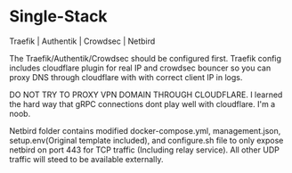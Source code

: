 # Single-Stack
Traefik | Authentik | Crowdsec | Netbird

The Traefik/Authentik/Crowdsec should be configured first.
Traefik config includes cloudflare plugin for real IP and crowdsec bouncer so you can proxy DNS through cloudflare with with correct client IP in logs.

DO NOT TRY TO PROXY VPN DOMAIN THROUGH CLOUDFLARE. I learned the hard way that gRPC connections dont play well with cloudflare. I'm a noob.

Netbird folder contains modified docker-compose.yml, management.json, setup.env(Original template included), and configure.sh file to only expose netbird on port 443 for TCP traffic (Including relay service). All other UDP traffic will steed to be available externally.
